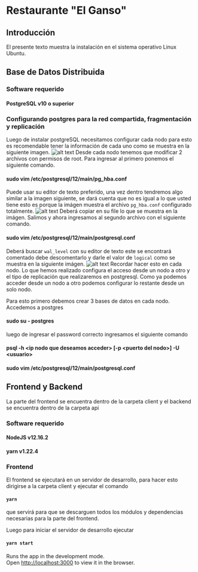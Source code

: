 # Restaurante "El Ganso"
## Introducción
El presente texto muestra la instalación en el sistema operativo Linux Ubuntu.
## Base de Datos Distribuida
### Software requerido
#### PostgreSQL v10 o superior
### Configurando postgres para la red compartida, fragmentación y replicación
Luego de instalar postgreSQL necesitamos configurar cada nodo para esto es recomendable tener la información de cada uno como se muestra en la siguiente imagen.
![alt text](https://bd1.png)
Desde cada nodo tenemos que modificar 2 archivos con permisos de root.
Para ingresar al primero ponemos el siguiente comando.
#### sudo vim /etc/postgresql/12/main/pg_hba.conf
Puede usar su editor de texto preferido, una vez dentro tendremos algo similar a la imagen siguiente, se dará cuenta que no es igual a lo que usted tiene esto es porque la imágen muestra el archivo `pg_hba.conf` configurado totalmente.
![alt text](https://bdconf1.png)
Deberá copiar en su file lo que se muestra en la imágen. 
Salimos y ahora ingresamos al segundo archivo con el siguiente comando.
#### sudo vim /etc/postgresql/12/main/postgresql.conf
Deberá buscar `wal_level` con su editor de texto este se encontrará comentado debe descomentarlo y darle el valor de `logical` como se muestra en la siguiente imágen.
![alt text](https://bdconf2.png)
Recordar hacer esto en cada nodo.
Lo que hemos realizado configura el acceso desde un nodo a otro y el tipo de replicación que realizaremos en postgresql.
Como ya podemos acceder desde un nodo a otro podemos configurar lo restante desde un solo nodo.

Para esto primero debemos crear 3 bases de datos en cada nodo.
Accedemos a postgres
#### sudo su - postgres
luego de ingresar el password correcto ingresamos el siguiente comando
#### psql -h \<ip nodo que deseamos acceder\> \[-p \<puerto del nodo\>\] -U \<usuario\>


#### sudo vim /etc/postgresql/12/main/postgresql.conf

## Frontend y Backend
La parte del frontend se encuentra dentro de la carpeta client y el backend se encuentra dentro de la carpeta api

### Software requerido
#### NodeJS v12.16.2
#### yarn v1.22.4

### Frontend
El frontend se ejecutará en un servidor de desarrollo, para hacer esto dirigirse a la carpeta client y ejecutar el comando
#### `yarn`
que servirá para que se descarguen todos los módulos y dependencias necesarias para la parte del frontend.

Luego para iniciar el servidor de desarrollo ejecutar 
#### `yarn start`

Runs the app in the development mode.<br />
Open [http://localhost:3000](http://localhost:3000) to view it in the browser.
